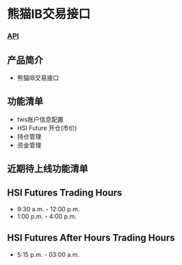 # 熊猫IB交易接口

### [API](https://github.com/hielf/panda_ib/blob/master/api.md)

## 产品简介
* 熊猫IB交易接口

## 功能清单
* tws账户信息配置
* HSI Future 开仓(市价)
* 持仓管理
* 资金管理

## 近期待上线功能清单

## HSI Futures Trading Hours
* 9:30 a.m. - 12:00 p.m.
* 1:00 p.m. - 4:00 p.m.

## HSI Futures After Hours Trading Hours
* 5:15 p.m. - 03:00 a.m.

